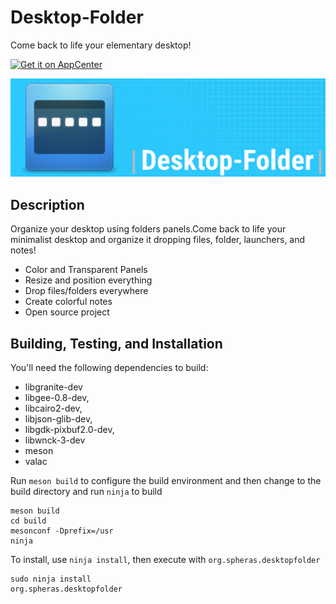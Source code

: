 # Desktop-Folder
Come back to life your elementary desktop!

[![Get it on AppCenter](https://appcenter.elementary.io/badge.svg)](https://appcenter.elementary.io/org.spheras.desktopfolder)

![Desktop-Folder Banner](https://raw.githubusercontent.com/spheras/Desktop-Folder/master/etc/banner.png)

## Description
Organize your desktop using folders panels.Come back to life your minimalist desktop and organize it dropping files, folder, launchers, and notes!
- Color and Transparent Panels
- Resize and position everything
- Drop files/folders everywhere
- Create colorful notes
- Open source project

## Building, Testing, and Installation
You'll need the following dependencies to build:

* libgranite-dev
* libgee-0.8-dev,
* libcairo2-dev,
* libjson-glib-dev,
* libgdk-pixbuf2.0-dev,
* libwnck-3-dev
* meson
* valac

Run `meson build` to configure the build environment and then change to the build directory and run `ninja` to build

    meson build
    cd build
    mesonconf -Dprefix=/usr
    ninja

To install, use `ninja install`, then execute with `org.spheras.desktopfolder`

    sudo ninja install
    org.spheras.desktopfolder

